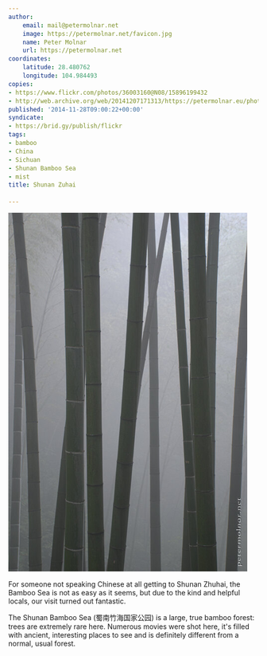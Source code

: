 ```yaml
---
author:
    email: mail@petermolnar.net
    image: https://petermolnar.net/favicon.jpg
    name: Peter Molnar
    url: https://petermolnar.net
coordinates:
    latitude: 28.480762
    longitude: 104.984493
copies:
- https://www.flickr.com/photos/36003160@N08/15896199432
- http://web.archive.org/web/20141207171313/https://petermolnar.eu/photo/shunan-zuhai-bamboo-mist/
published: '2014-11-28T09:00:22+00:00'
syndicate:
- https://brid.gy/publish/flickr
tags:
- bamboo
- China
- Sichuan
- Shunan Bamboo Sea
- mist
title: Shunan Zuhai

---
```


![](shunan-zuhai-bamboo-mist.jpg)

For someone not speaking Chinese at all getting to Shunan Zhuhai, the
Bamboo Sea is not as easy as it seems, but due to the kind and helpful
locals, our visit turned out fantastic.

The Shunan Bamboo Sea (蜀南竹海国家公园) is a large, true bamboo forest:
trees are extremely rare here. Numerous movies were shot here, it's
filled with ancient, interesting places to see and is definitely
different from a normal, usual forest.
